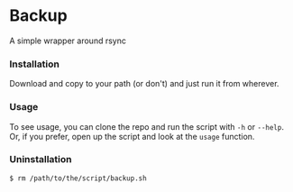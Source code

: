 # Backup

A simple wrapper around rsync

### Installation

Download and copy to your path (or don't) and just run it from wherever.

### Usage

To see usage, you can clone the repo and run the script with `-h` or `--help`.
Or, if you prefer, open up the script and look at the `usage` function.

### Uninstallation

```bash
$ rm /path/to/the/script/backup.sh
```
